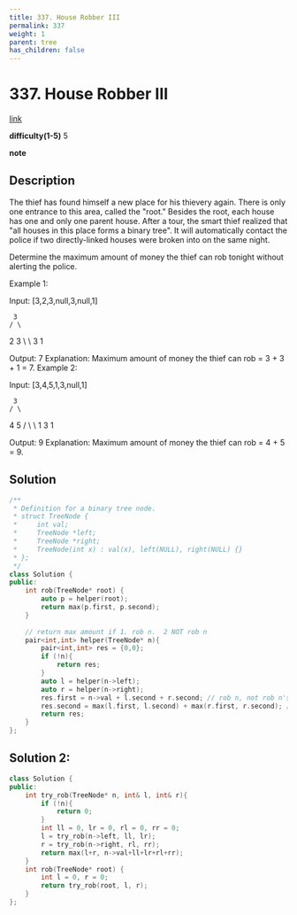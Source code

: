 ```yaml
---
title: 337. House Robber III
permalink: 337
weight: 1
parent: tree
has_children: false
---
```

# 337. House Robber III
[link](https://leetcode.com/problems/house-robber-iii/)

**difficulty(1-5)**
5

**note**

## Description
The thief has found himself a new place for his thievery again. There is only one entrance to this area, called the "root." Besides the root, each house has one and only one parent house. After a tour, the smart thief realized that "all houses in this place forms a binary tree". It will automatically contact the police if two directly-linked houses were broken into on the same night.

Determine the maximum amount of money the thief can rob tonight without alerting the police.

Example 1:

Input: [3,2,3,null,3,null,1]

     3
    / \
   2   3
    \   \ 
     3   1

Output: 7 
Explanation: Maximum amount of money the thief can rob = 3 + 3 + 1 = 7.
Example 2:

Input: [3,4,5,1,3,null,1]

     3
    / \
   4   5
  / \   \ 
 1   3   1

Output: 9
Explanation: Maximum amount of money the thief can rob = 4 + 5 = 9.

## Solution
```c++
/**
 * Definition for a binary tree node.
 * struct TreeNode {
 *     int val;
 *     TreeNode *left;
 *     TreeNode *right;
 *     TreeNode(int x) : val(x), left(NULL), right(NULL) {}
 * };
 */
class Solution {
public:
    int rob(TreeNode* root) {
        auto p = helper(root);
        return max(p.first, p.second);
    }
    
    // return max amount if 1. rob n.  2 NOT rob n
    pair<int,int> helper(TreeNode* n){
        pair<int,int> res = {0,0};
        if (!n){
            return res;
        }
        auto l = helper(n->left);
        auto r = helper(n->right);
        res.first = n->val + l.second + r.second; // rob n, not rob n's direct child
        res.second = max(l.first, l.second) + max(r.first, r.second); // not rob n, we can rob child, or grandchild, free choice!!!
        return res;
    }
};
```

## Solution 2: 
```c++
class Solution {
public:
    int try_rob(TreeNode* n, int& l, int& r){
        if (!n){
            return 0;
        }
        int ll = 0, lr = 0, rl = 0, rr = 0;
        l = try_rob(n->left, ll, lr);
        r = try_rob(n->right, rl, rr);
        return max(l+r, n->val+ll+lr+rl+rr);
    }
    int rob(TreeNode* root) {
        int l = 0, r = 0;
        return try_rob(root, l, r);
    }
};
```